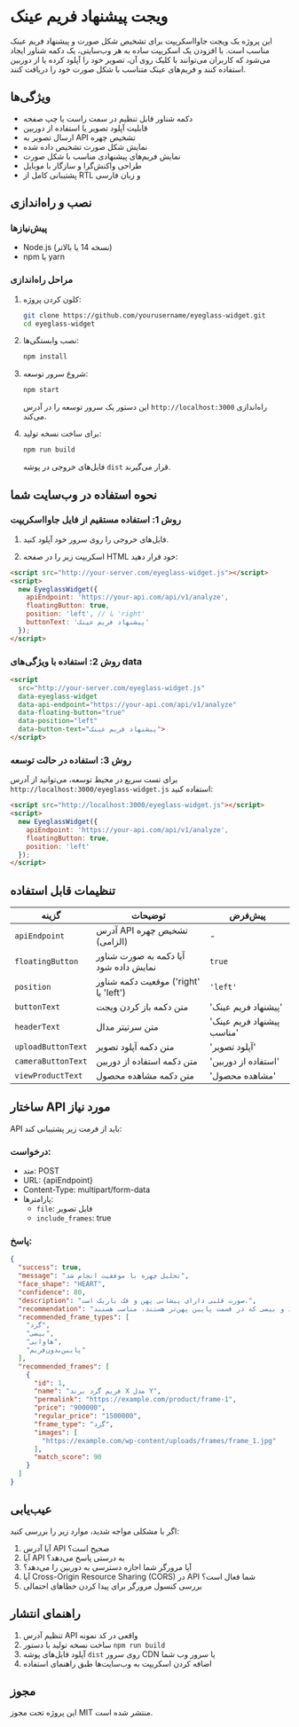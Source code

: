 # ویجت پیشنهاد فریم عینک

این پروژه یک ویجت جاوااسکریپت برای تشخیص شکل صورت و پیشنهاد فریم عینک مناسب است. با افزودن یک اسکریپت ساده به هر وب‌سایتی، یک دکمه شناور ایجاد می‌شود که کاربران می‌توانند با کلیک روی آن، تصویر خود را آپلود کرده یا از دوربین استفاده کنند و فریم‌های عینک متناسب با شکل صورت خود را دریافت کنند.

## ویژگی‌ها

- دکمه شناور قابل تنظیم در سمت راست یا چپ صفحه
- قابلیت آپلود تصویر یا استفاده از دوربین
- ارسال تصویر به API تشخیص چهره
- نمایش شکل صورت تشخیص داده شده
- نمایش فریم‌های پیشنهادی مناسب با شکل صورت
- طراحی واکنش‌گرا و سازگار با موبایل
- پشتیبانی کامل از RTL و زبان فارسی

## نصب و راه‌اندازی

### پیش‌نیازها

- Node.js (نسخه 14 یا بالاتر)
- npm یا yarn

### مراحل راه‌اندازی

1. کلون کردن پروژه:
   ```bash
   git clone https://github.com/yourusername/eyeglass-widget.git
   cd eyeglass-widget
   ```

2. نصب وابستگی‌ها:
   ```bash
   npm install
   ```

3. شروع سرور توسعه:
   ```bash
   npm start
   ```
   این دستور یک سرور توسعه را در آدرس `http://localhost:3000` راه‌اندازی می‌کند.

4. برای ساخت نسخه تولید:
   ```bash
   npm run build
   ```
   فایل‌های خروجی در پوشه `dist` قرار می‌گیرند.

## نحوه استفاده در وب‌سایت شما

### روش 1: استفاده مستقیم از فایل جاوااسکریپت

1. فایل‌های خروجی را روی سرور خود آپلود کنید.

2. اسکریپت زیر را در صفحه HTML خود قرار دهید:

```html
<script src="http://your-server.com/eyeglass-widget.js"></script>
<script>
  new EyeglassWidget({
    apiEndpoint: 'https://your-api.com/api/v1/analyze',
    floatingButton: true,
    position: 'left', // یا 'right'
    buttonText: 'پیشنهاد فریم عینک'
  });
</script>
```

### روش 2: استفاده با ویژگی‌های data

```html
<script 
  src="http://your-server.com/eyeglass-widget.js"
  data-eyeglass-widget
  data-api-endpoint="https://your-api.com/api/v1/analyze"
  data-floating-button="true"
  data-position="left"
  data-button-text="پیشنهاد فریم عینک">
</script>
```

### روش 3: استفاده در حالت توسعه

برای تست سریع در محیط توسعه، می‌توانید از آدرس `http://localhost:3000/eyeglass-widget.js` استفاده کنید:

```html
<script src="http://localhost:3000/eyeglass-widget.js"></script>
<script>
  new EyeglassWidget({
    apiEndpoint: 'https://your-api.com/api/v1/analyze',
    floatingButton: true,
    position: 'left'
  });
</script>
```

## تنظیمات قابل استفاده

| گزینه | توضیحات | پیش‌فرض |
|-------|---------|---------|
| `apiEndpoint` | آدرس API تشخیص چهره (الزامی) | - |
| `floatingButton` | آیا دکمه به صورت شناور نمایش داده شود | `true` |
| `position` | موقعیت دکمه شناور ('right' یا 'left') | `'left'` |
| `buttonText` | متن دکمه باز کردن ویجت | 'پیشنهاد فریم عینک' |
| `headerText` | متن سرتیتر مدال | 'پیشنهاد فریم عینک مناسب' |
| `uploadButtonText` | متن دکمه آپلود تصویر | 'آپلود تصویر' |
| `cameraButtonText` | متن دکمه استفاده از دوربین | 'استفاده از دوربین' |
| `viewProductText` | متن دکمه مشاهده محصول | 'مشاهده محصول' |

## ساختار API مورد نیاز

API باید از فرمت زیر پشتیبانی کند:

### درخواست:
- متد: POST
- URL: {apiEndpoint}
- Content-Type: multipart/form-data
- پارامترها:
  - `file`: فایل تصویر
  - `include_frames`: true

### پاسخ:
```json
{
  "success": true,
  "message": "تحلیل چهره با موفقیت انجام شد",
  "face_shape": "HEART",
  "confidence": 80,
  "description": "صورت قلبی دارای پیشانی پهن و فک باریک است.",
  "recommendation": "فریم‌های گرد و بیضی که در قسمت پایین پهن‌تر هستند، مناسب هستند.",
  "recommended_frame_types": [
    "گرد",
    "بیضی",
    "هاوایی",
    "پایین‌بدون‌فریم"
  ],
  "recommended_frames": [
    {
      "id": 1,
      "name": "فریم گرد برند X مدل Y",
      "permalink": "https://example.com/product/frame-1",
      "price": "900000",
      "regular_price": "1500000",
      "frame_type": "گرد",
      "images": [
        "https://example.com/wp-content/uploads/frames/frame_1.jpg"
      ],
      "match_score": 90
    }
  ]
}
```

## عیب‌یابی

اگر با مشکلی مواجه شدید، موارد زیر را بررسی کنید:

1. آیا آدرس API صحیح است؟
2. آیا API به درستی پاسخ می‌دهد؟
3. آیا مرورگر شما اجازه دسترسی به دوربین را می‌دهد؟
4. آیا Cross-Origin Resource Sharing (CORS) در API شما فعال است؟
5. بررسی کنسول مرورگر برای پیدا کردن خطاهای احتمالی

## راهنمای انتشار

1. تنظیم آدرس API واقعی در کد نمونه
2. ساخت نسخه تولید با دستور `npm run build`
3. آپلود فایل‌های پوشه `dist` روی سرور CDN یا سرور وب شما
4. اضافه کردن اسکریپت به وب‌سایت‌ها طبق راهنمای استفاده

## مجوز

این پروژه تحت مجوز MIT منتشر شده است.